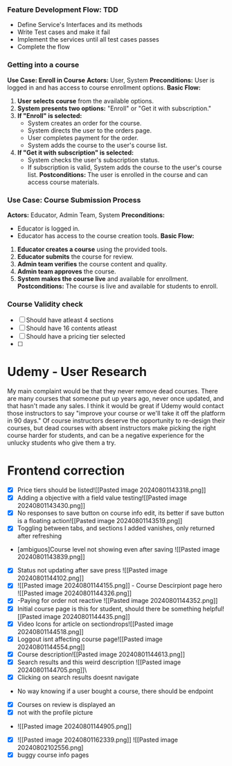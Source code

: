 ### Feature Development Flow: TDD
- Define Service's Interfaces and its methods
- Write Test cases and make it fail
- Implement the services until all test cases passes
- Complete the flow
### Getting into a course
**Use Case: Enroll in Course**
**Actors:** User, System
**Preconditions:** User is logged in and has access to course enrollment options.
**Basic Flow:**
1. **User selects course** from the available options.
2. **System presents two options:** "Enroll" or "Get it with subscription."
3. **If "Enroll" is selected:**
    - System creates an order for the course.
    - System directs the user to the orders page.
    - User completes payment for the order.
    - System adds the course to the user's course list.
4. **If "Get it with subscription" is selected:**
    - System checks the user's subscription status.
    - If subscription is valid, System adds the course to the user's course list.
**Postconditions:** The user is enrolled in the course and can access course materials.

### Use Case: Course Submission Process
**Actors:** Educator, Admin Team, System
**Preconditions:**
- Educator is logged in.
- Educator has access to the course creation tools.
**Basic Flow:**
1. **Educator creates a course** using the provided tools.
2. **Educator submits** the course for review.
3. **Admin team verifies** the course content and quality.
4. **Admin team approves** the course.
5. **System makes the course live** and available for enrollment.
**Postconditions:** The course is live and available for students to enroll.

### Course Validity check
- [ ] Should have atleast 4 sections
- [ ] Should have 16 contents atleast
- [ ] Should have a pricing tier selected
- [ ] 
# Udemy - User Research
My main complaint would be that they never remove dead courses. There are many courses that someone put up years ago, never once updated, and that hasn't made any sales. I think it would be great if Udemy would contact those instructors to say "improve your course or we'll take it off the platform in 90 days." Of course instructors deserve the opportunity to re-design their courses, but dead courses with absent instructors make picking the right course harder for students, and can be a negative experience for the unlucky students who give them a try.

# Frontend correction
- [x] Price tiers should be listed![[Pasted image 20240801143318.png]]
- [x] Adding a objective with a field value testing![[Pasted image 20240801143430.png]]
- [x] No responses to save button on course info edit, its better if save button is a floating action![[Pasted image 20240801143519.png]]
- [x] Toggling between tabs, and sections I added vanishes, only returned after refreshing
- [ambiguos]Course level not showing even after saving  ![[Pasted image 20240801143839.png]]
- [x] Status not updating after save press  ![[Pasted image 20240801144102.png]]
- [x] ![[Pasted image 20240801144155.png]] - Course Descirpiont page hero ![[Pasted image 20240801144326.png]]
- [x] -Paying for order not reactive ![[Pasted image 20240801144352.png]]
- [x] Initial course page is this for student, should there be something helpful![[Pasted image 20240801144435.png]]
- [x] Video Icons for article on sectiondrops![[Pasted image 20240801144518.png]]
- [x] Loggout isnt affecting course page![[Pasted image 20240801144554.png]]
- [x] Course description![[Pasted image 20240801144613.png]]
- [x] Search results and this weird description  ![[Pasted image 20240801144705.png]]\
- [x]  Clicking on search results doesnt navigate
- No way knowing if a user bought a course, there should be endpoint
- [x] Courses on review is displayed an
- [x] not with the profile picture
- ![[Pasted image 20240801144905.png]]
- [x]  ![[Pasted image 20240801162339.png]]
 ![[Pasted image 20240802102556.png]
 - [x] buggy course info pages